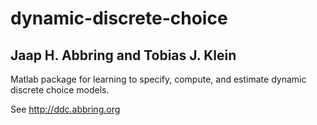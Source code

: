 # dynamic-discrete-choice
## Jaap H. Abbring and Tobias J. Klein

Matlab package for learning to specify, compute, and estimate dynamic discrete choice models.

See http://ddc.abbring.org

